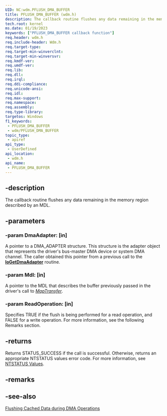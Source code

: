 ```yaml
---
UID: NC:wdm.PFLUSH_DMA_BUFFER
title: PFLUSH_DMA_BUFFER (wdm.h)
description: The callback routine flushes any data remaining in the memory region described by an MDL.
tech.root: kernel
ms.date: 01/19/2023
keywords: ["PFLUSH_DMA_BUFFER callback function"]
req.header: wdm.h
req.include-header: Wdm.h
req.target-type: 
req.target-min-winverclnt: 
req.target-min-winversvr: 
req.kmdf-ver: 
req.umdf-ver: 
req.lib: 
req.dll: 
req.irql: 
req.ddi-compliance: 
req.unicode-ansi: 
req.idl: 
req.max-support: 
req.namespace: 
req.assembly: 
req.type-library: 
targetos: Windows
f1_keywords:
 - PFLUSH_DMA_BUFFER
 - wdm/PFLUSH_DMA_BUFFER
topic_type:
 - apiref
api_type:
 - UserDefined
api_location:
 - wdm.h
api_name:
 - PFLUSH_DMA_BUFFER
---
```


## -description

The callback routine flushes any data remaining in the memory region described by an MDL.

## -parameters

### -param DmaAdapter: [in]

A pointer to a DMA_ADAPTER structure. This structure is the adapter object that represents the driver's bus-master DMA device or system DMA channel. The caller obtained this pointer from a previous call to the [**IoGetDmaAdapter**](nf-wdm-iogetdmaadapter.md) routine.

### -param Mdl: [in]

A pointer to the MDL that describes the buffer previously passed in the driver's call to [*MapTransfer*](nc-wdm-pmap_transfer.md).

### -param ReadOperation: [in]

Specifies TRUE if the flush is being performed for a read operation, and FALSE for a write operation. For more information, see the following Remarks section.

## -returns

Returns STATUS_SUCCESS if the call is successful. Otherwise, returns an appropriate NTSTATUS values error code. For more information, see [NTSTATUS Values](/windows-hardware/drivers/kernel/ntstatus-values).

## -remarks

## -see-also

[Flushing Cached Data during DMA Operations](/windows-hardware/drivers/kernel/flushing-cached-data-during-dma-operations)
